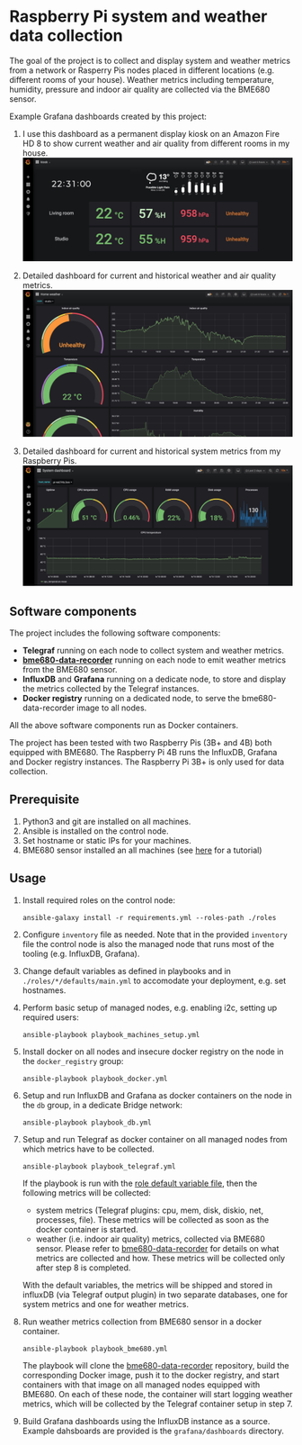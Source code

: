 # Raspberry Pi system and weather data collection

The goal of the project is to collect and display system and weather metrics from a network or Rasperry Pis nodes placed in different locations (e.g. different rooms of your house).
Weather metrics including temperature, humidity, pressure and indoor air quality are collected via the BME680 sensor.

Example Grafana dashboards created by this project:

1. I use this dashboard as a permanent display kiosk on an Amazon Fire HD 8 to show current weather and air quality from different rooms in my house.
![](images/kiosk_dashboard.jpg)

2. Detailed dashboard for current and historical weather and air quality metrics.
![](images/home_weather_dashboard.jpg)

3. Detailed dashboard for current and historical system metrics from my Raspberry Pis.
![](images/system_dashboard.jpg)

## Software components

The project includes the following software components:

- **Telegraf** running on each node to collect system and weather metrics.
- **[bme680-data-recorder](https://github.com/ellolo/bme680-data-recorder)** running on each node to emit weather metrics from the BME680 sensor.
- **InfluxDB** and **Grafana** running on a dedicate node, to store and display the metrics collected by the Telegraf instances.
- **Docker registry** running on a dedicated node, to serve the bme680-data-recorder image to all nodes.

All the above software components run as Docker containers.

The project has been tested with two Raspberry Pis (3B+ and 4B) both equipped with BME680. The Raspberry Pi 4B runs the InfluxDB, Grafana and Docker registry instances.
The Raspberry Pi 3B+ is only used for data collection.



## Prerequisite

1. Python3 and git are installed on all machines.
2. Ansible is installed on the control node.
3. Set hostname or static IPs for your machines.
4. BME680 sensor installed an all machines (see [here](https://learn.pimoroni.com/tutorial/sandyj/getting-started-with-bme680-breakout) for a tutorial)

## Usage


1. Install required roles on the control node:

	```
	ansible-galaxy install -r requirements.yml --roles-path ./roles
	```

2. Configure ``inventory`` file as needed. Note that in the provided ``inventory`` file the control node is also the managed node that runs most of the tooling (e.g. InfluxDB, Grafana).

3. Change default variables as defined in playbooks and in ``./roles/*/defaults/main.yml`` to accomodate your deployment, e.g. set hostnames.

4. Perform basic setup of managed nodes, e.g. enabling i2c, setting up required users: 

	```
	ansible-playbook playbook_machines_setup.yml
	```

5. Install docker on all nodes and insecure docker registry on the node in the  ``docker_registry`` group: 

	```
	ansible-playbook playbook_docker.yml
	```

6. Setup and run InfluxDB and Grafana as docker containers on the node in the ``db`` group, in a dedicate Bridge network:

	```
	ansible-playbook playbook_db.yml
	```

7. Setup and run Telegraf as docker container on all managed nodes from which metrics have to be collected. 

	```
	ansible-playbook playbook_telegraf.yml
	```

	If the playbook is run with the [role default variable file](https://github.com/ellolo/ansible-docker_telegraf/blob/master/defaults/main.yml), then the following metrics will be collected:

	- system metrics (Telegraf plugins: cpu, mem, disk, diskio, net, processes, file). These metrics will be collected as soon as the docker container is started.
	- weather (i.e. indoor air quality) metrics, collected via BME680 sensor. Please refer to [bme680-data-recorder](https://github.com/ellolo/bme680-data-recorder) for details on what metrics are collected and how.  These metrics will be collected only after step 8 is completed.

	With the default variables, the metrics will be shipped and stored in influxDB (via Telegraf output plugin) in two separate databases, one for system metrics and one for weather metrics.

8. Run weather metrics collection from BME680 sensor in a docker container.

	```
	ansible-playbook playbook_bme680.yml
	```

	The playbook will clone the [bme680-data-recorder](https://github.com/ellolo/bme680-data-recorder) repository, build the corresponding Docker image, push it to the docker registry, and start containers with that image on all managed nodes equipped with BME680. On each of these node, the container will start logging weather metrics, which will be collected by the Telegraf container setup in step 7.

9. Build Grafana dashboards using the InfluxDB instance as a source. Example dahsboards are provided is the ``grafana/dashboards`` directory.
